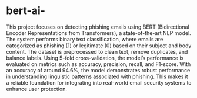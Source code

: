 # bert-ai-
This project focuses on detecting phishing emails using BERT (Bidirectional Encoder Representations from Transformers), a state-of-the-art NLP model. 
The system performs binary text classification, where emails are categorized as phishing (1) or legitimate (0) based on their subject and body content.
The dataset is preprocessed to clean text, remove duplicates, and balance labels. 
Using 5-fold cross-validation, the model’s performance is evaluated on metrics such as accuracy, precision, recall, and F1-score. 
With an accuracy of around 94.6%, the model demonstrates robust performance in understanding linguistic patterns associated with phishing. 
This makes it a reliable foundation for integrating into real-world email security systems to enhance user protection.
